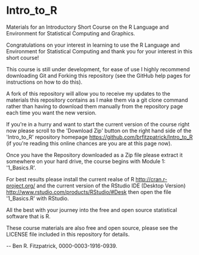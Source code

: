 # Intro_to_R
Materials for an Introductory Short Course on the R Language and Environment for Statistical Computing and Graphics.

Congratulations on your interest in learning to use the R Language and Environment for Statistical Computing and thank you for your interest in this short course!

This course is still under development, for ease of use I highly recommend downloading Git and Forking this repository (see the GitHub help pages for instructions on how to do this).

A fork of this repository will allow you to receive my updates to the materials this repository contains as I make them via a git clone command rather than having to download them manually from the repository page each time you want the new version.

If you're in a hurry and want to start the current version of the course right now please scroll to the 'Download Zip' button on the right hand side of the 'Intro_to_R' repository homepage <https://github.com/brfitzpatrick/Intro_to_R> (if you're reading this online chances are you are at this page now).

Once you have the Repository downloaded as a Zip file please extract it somewhere on your hard drive, the course begins with Module 1: '1_Basics.R'.

For best results please install the current realse of R <http://cran.r-project.org/> and the current version of the RStudio IDE (Desktop Version) <http://www.rstudio.com/products/RStudio/#Desk> then open the file '1_Basics.R' with RStudio.

All the best with your journey into the free and open source statistical software that is R.

These course materials are also free and open source, please see the LICENSE file included in this repository for details.

  -- Ben R. Fitzpatrick, 0000-0003-1916-0939.

